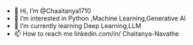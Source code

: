 - 👋 Hi, I’m @Chaaitanya1710
- 👀 I’m interested in Python ,Machine Learning,Generative AI
- 🌱 I’m currently learning Deep Learning,LLM
- 📫 How to reach me linkedin.com/in/ Chaitanya-Navathe

<!---
Chaaitanya1710/Chaaitanya1710 is a ✨ special ✨ repository because its `README.md` (this file) appears on your GitHub profile.
You can click the Preview link to take a look at your changes.
--->
